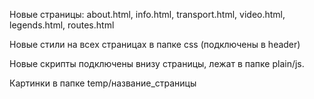 Новые страницы: about.html, info.html, transport.html, video.html, legends.html, routes.html

Новые стили на всех страницах в папке css (подключены в header)

Новые скрипты подключены внизу страницы, лежат в папке plain/js.

Картинки в папке temp/название_страницы
